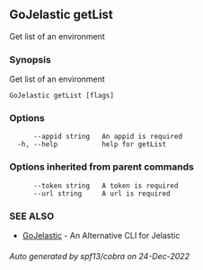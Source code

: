 ## GoJelastic getList

Get list of an environment

### Synopsis

Get list of an environment

```
GoJelastic getList [flags]
```

### Options

```
      --appid string   An appid is required
  -h, --help           help for getList
```

### Options inherited from parent commands

```
      --token string   A token is required
      --url string     A url is required
```

### SEE ALSO

* [GoJelastic](GoJelastic.md)	 - An Alternative CLI for Jelastic

###### Auto generated by spf13/cobra on 24-Dec-2022
